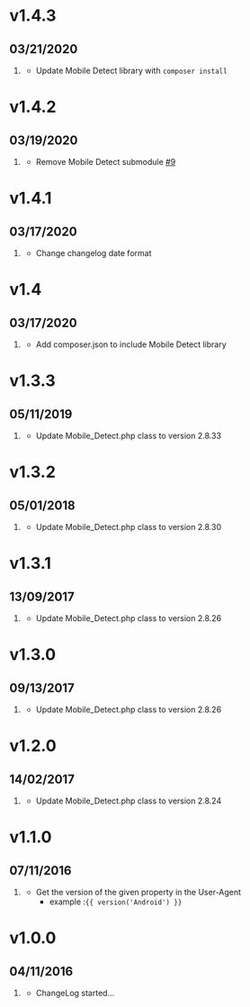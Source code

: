 # v1.4.3
##  03/21/2020

1. [](#improved)
    - Update Mobile Detect library with `composer install`

# v1.4.2
##  03/19/2020

1. [](#bugfix)
    - Remove Mobile Detect submodule [#9](https://github.com/dimitrilongo/grav-plugin-mobile-detect/issues/9)

# v1.4.1
##  03/17/2020

1. [](#improved)
    - Change changelog date format

# v1.4
##  03/17/2020

1. [](#improved)
    - Add composer.json to include Mobile Detect library

# v1.3.3
##  05/11/2019

1. [](#improved)
    - Update Mobile_Detect.php class to version 2.8.33

# v1.3.2
##  05/01/2018

1. [](#improved)
    - Update Mobile_Detect.php class to version 2.8.30

# v1.3.1
##  13/09/2017

1. [](#improved)
    - Update Mobile_Detect.php class to version 2.8.26

# v1.3.0
##  09/13/2017

1. [](#improved)
    - Update Mobile_Detect.php class to version 2.8.26

# v1.2.0
##  14/02/2017

1. [](#improved)
    - Update Mobile_Detect.php class to version 2.8.24

# v1.1.0
##  07/11/2016

1. [](#new)
    - Get the version of the given property in the User-Agent
      - example :`{{ version('Android') }}`

# v1.0.0
## 04/11/2016

1. [](#new)
    - ChangeLog started...
